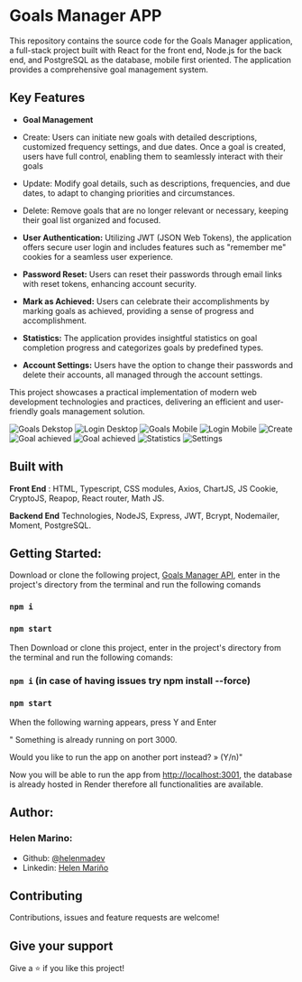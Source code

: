 # Goals Manager APP 

This repository contains the source code for the Goals Manager application, a full-stack project built with React for the front end, Node.js for the back end, and PostgreSQL as the database, mobile first oriented. The application provides a comprehensive goal management system.

## Key Features

* **Goal Management**

* Create: Users can initiate new goals with detailed descriptions, customized frequency settings, and due dates. Once a goal is created, users have full control, enabling them to seamlessly interact with their goals
* Update: Modify goal details, such as descriptions, frequencies, and due dates, to adapt to changing priorities and circumstances.
* Delete: Remove goals that are no longer relevant or necessary, keeping their goal list organized and focused.
  
* **User Authentication:**
Utilizing JWT (JSON Web Tokens), the application offers secure user login and includes features such as "remember me" cookies for a seamless user experience.

* **Password Reset:**
Users can reset their passwords through email links with reset tokens, enhancing account security.

* **Mark as Achieved:**
Users can celebrate their accomplishments by marking goals as achieved, providing a sense of progress and accomplishment.

* **Statistics:**
The application provides insightful statistics on goal completion progress and categorizes goals by predefined types.

* **Account Settings:**
Users have the option to change their passwords and delete their accounts, all managed through the account settings.

This project showcases a practical implementation of modern web development technologies and practices, delivering an efficient and user-friendly goals management solution.

![Goals Dekstop](https://github.com/helenmdev/Goals-Manager/blob/main/src/Images/Demo/golasd.jpg)
![Login Desktop](https://github.com/helenmdev/Goals-Manager/blob/main/src/Images/Demo/logind.png)
![Goals Mobile](https://github.com/helenmdev/Goals-Manager/blob/main/src/Images/Demo/loginm.png)
![Login Mobile](https://github.com/helenmdev/Goals-Manager/blob/main/src/Images/Demo/loginm.png)
![Create](https://github.com/helenmdev/Goals-Manager/blob/main/src/Images/Demo/creategoal.png)
![Goal achieved](https://github.com/helenmdev/Goals-Manager/blob/main/src/Images/Demo/goalachieved.png)
![Goal achieved](https://github.com/helenmdev/Goals-Manager/blob/main/src/Images/Demo/goalswithachieved.png)
![Statistics](https://github.com/helenmdev/Goals-Manager/blob/main/src/Images/Demo/statistics.png)
![Settings](https://github.com/helenmdev/Goals-Manager/blob/main/src/Images/Demo/accountsettings.png)

## Built with

**Front End** :
HTML,
Typescript,
CSS modules,
Axios,
ChartJS,
JS Cookie,
CryptoJS,
Reapop,
React router,
Math JS.

**Backend End**
Technologies,
NodeJS,
Express,
JWT,
Bcrypt,
Nodemailer,
Moment,
PostgreSQL.

## Getting Started:

Download or clone the following project, [Goals Manager API](https://github.com/helenmdev/API-Goals-Manager), enter in the project's directory from the terminal and run the following comands

### `npm i`
### `npm start`

Then Download or clone this project, enter in the project's directory from the terminal and run the following comands:

### `npm i` (in case of having issues try npm install --force)
### `npm start`

When the following warning appears, press Y and Enter

" Something is already running on port 3000.

Would you like to run the app on another port instead? » (Y/n)"

Now you will be able to run the app from [http://localhost:3001](http://localhost:3001), the database is already hosted in Render therefore all functionalities are available.

## Author:
### Helen Marino:
* Github: [@helenmadev](https://github.com/helenmdev)
* Linkedin: [Helen Mariño](https://www.linkedin.com/in/helenmadev)

## Contributing

Contributions, issues and feature requests are welcome!

## Give your support

Give a ⭐️ if you like this project!





